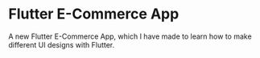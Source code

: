 # Flutter E-Commerce App

A new Flutter E-Commerce App, which I have made to learn how to make different UI designs with Flutter.
